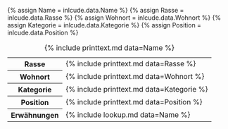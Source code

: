 {% assign Name = inlcude.data.Name %}
{% assign Rasse = inlcude.data.Rasse %}
{% assign Wohnort = inlcude.data.Wohnort %}
{% assign Kategorie = inlcude.data.Kategorie %}
{% assign Position = inlcude.data.Position %}
<table>
    <caption>{% include printtext.md data=Name %}</caption>
    <tbody>
        <tr><th>Rasse</th><td>{% include printtext.md data=Rasse %}</td></tr>
        <tr><th>Wohnort</th><td>{% include printtext.md data=Wohnort %}</td></tr>
        <tr><th>Kategorie</th><td>{% include printtext.md data=Kategorie %}</td></tr>
        <tr><th>Position</th><td>{% include printtext.md data=Position %}</td></tr>
        <tr><th>Erwähnungen</th><td>{% include lookup.md data=Name %}</td></tr>
    </tbody>
</table>
